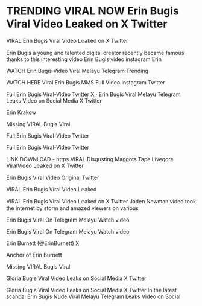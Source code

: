 # TRENDING VIRAL NOW Erin Bugis Viral Video Leaked on X Twitter

VIRAL Erin Bugis Viral Video L𝚎aked on X Twitter

Erin Bugis a young and talented digital creator recently became famous thanks to this interesting video Erin Bugis video instagram Erin 

WATCH Erin Bugis Video Viral Melayu Telegram Trending

WATCH HERE Viral Erin Bugis MMS Full Video Instagram Twitter

Full Erin Bugis Viral-Video Twitter X · Erin Bugis Viral Melayu Telegram Leaks Video on Social Media X Twitter 

Erin Krakow

Missing VIRAL ‎Bugis ‎Viral

Full Erin Bugis Viral-Video Twitter

Full Erin Bugis Viral-Video Twitter 

LINK DOWNLOAD - https  VIRAL Disgusting Maggots Tape Livegore ViralVideo L𝚎aked on X Twitter

Erin Bugis Viral Video Original Twitter 

VIRAL Erin Bugis Viral Video L𝚎aked 

VIRAL Erin Bugis Viral Video L𝚎aked on X Twitter  Jaden Newman video took the internet by storm and amazed viewers on various 

Erin Bugis Viral On Telegram Melayu Watch video

Erin Bugis Viral On Telegram Melayu Watch video

Erin Burnett (@ErinBurnett)  X

Anchor of Erin Burnett 

Missing VIRAL ‎Bugis ‎Viral

Gloria Bugie Viral Video Leaks on Social Media X Twitter

Gloria Bugie Viral Video Leaks on Social Media X Twitter In the latest scandal  Erin Bugis Nude Viral Melayu Telegram Leaks Video on Social

